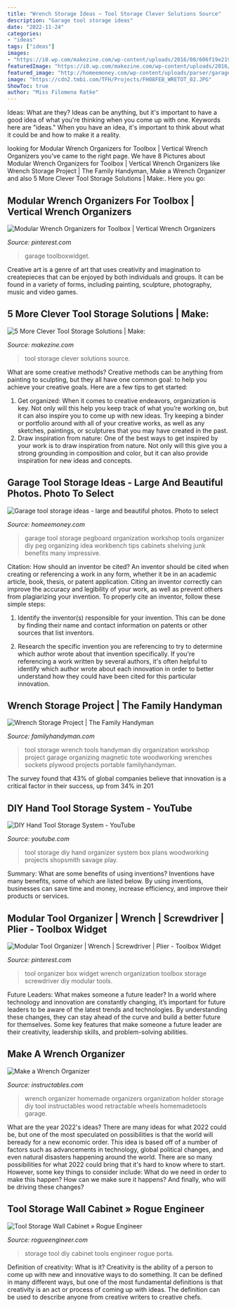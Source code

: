 ```yaml
---
title: "Wrench Storage Ideas ~ Tool Storage Clever Solutions Source"
description: "Garage tool storage ideas"
date: "2022-11-24"
categories:
- "ideas"
tags: ["ideas"]
images:
- "https://i0.wp.com/makezine.com/wp-content/uploads/2016/08/606f19e21985a518107912347b3d6abb.jpg?resize=564%2C752"
featuredImage: "https://i0.wp.com/makezine.com/wp-content/uploads/2016/08/606f19e21985a518107912347b3d6abb.jpg?resize=564%2C752"
featured_image: "http://homeemoney.com/wp-content/uploads/parser/garage-tool-storage-ideas-1.jpg"
image: "https://cdn2.tmbi.com/TFH/Projects/FH08FEB_WRETOT_02.JPG"
ShowToc: true
author: "Miss Filomena Ratke"
---
```



Ideas: What are they?
Ideas can be anything, but it's important to have a good idea of what you're thinking when you come up with one. Keywords here are "ideas." When you have an idea, it's important to think about what it could be and how to make it a reality.

	

		
looking for Modular Wrench Organizers for Toolbox | Vertical Wrench Organizers you've came to the right page. We have 8 Pictures about Modular Wrench Organizers for Toolbox | Vertical Wrench Organizers like Wrench Storage Project | The Family Handyman, Make a Wrench Organizer and also 5 More Clever Tool Storage Solutions | Make:. Here you go:
		
    
## Modular Wrench Organizers For Toolbox | Vertical Wrench Organizers

<img loading=lazy src="https://i.pinimg.com/736x/91/38/89/913889b40623293cb01fd057c9dbd7c7.jpg" onerror="this.onerror=null;this.src='https://tse3.mm.bing.net/th?id=OIP.YzqnGgZfk8RRj7po06mRfwHaFj&amp;pid=15.1';" alt="Modular Wrench Organizers for Toolbox | Vertical Wrench Organizers">

_Source: pinterest.com_

>garage toolboxwidget. 

	

Creative art is a genre of art that uses creativity and imagination to createpieces that can be enjoyed by both individuals and groups. It can be found in a variety of forms, including painting, sculpture, photography, music and video games.

    
## 5 More Clever Tool Storage Solutions | Make:

<img loading=lazy src="https://i0.wp.com/makezine.com/wp-content/uploads/2016/08/606f19e21985a518107912347b3d6abb.jpg?resize=564%2C752" onerror="this.onerror=null;this.src='https://tse4.mm.bing.net/th?id=OIP.KJ_coiSHS3HsexOtIvnG9wHaJ4&amp;pid=15.1';" alt="5 More Clever Tool Storage Solutions | Make:">

_Source: makezine.com_

>tool storage clever solutions source. 

	

What are some creative methods?
Creative methods can be anything from painting to sculpting, but they all have one common goal: to help you achieve your creative goals. Here are a few tips to get started: 
1. Get organized: When it comes to creative endeavors, organization is key. Not only will this help you keep track of what you’re working on, but it can also inspire you to come up with new ideas. Try keeping a binder or portfolio around with all of your creative works, as well as any sketches, paintings, or sculptures that you may have created in the past. 
2. Draw inspiration from nature: One of the best ways to get inspired by your work is to draw inspiration from nature. Not only will this give you a strong grounding in composition and color, but it can also provide inspiration for new ideas and concepts.

    
## Garage Tool Storage Ideas - Large And Beautiful Photos. Photo To Select

<img loading=lazy src="http://homeemoney.com/wp-content/uploads/parser/garage-tool-storage-ideas-1.jpg" onerror="this.onerror=null;this.src='https://tse1.mm.bing.net/th?id=OIP.XlLtvIrINHR8c3-vNX0MtAHaFj&amp;pid=15.1';" alt="Garage tool storage ideas - large and beautiful photos. Photo to select">

_Source: homeemoney.com_

>garage tool storage pegboard organization workshop tools organizer diy peg organizing idea workbench tips cabinets shelving junk benefits many impressive. 

	

Citation: How should an inventor be cited?
An inventor should be cited when creating or referencing a work in any form, whether it be in an academic article, book, thesis, or patent application. Citing an inventor correctly can improve the accuracy and legibility of your work, as well as prevent others from plagiarizing your invention. To properly cite an inventor, follow these simple steps:
1. Identify the inventor(s) responsible for your invention. This can be done by finding their name and contact information on patents or other sources that list inventors.

2. Research the specific invention you are referencing to try to determine which author wrote about that invention specifically. If you're referencing a work written by several authors, it's often helpful to identify which author wrote about each innovation in order to better understand how they could have been cited for this particular innovation.


    
## Wrench Storage Project | The Family Handyman

<img loading=lazy src="https://cdn2.tmbi.com/TFH/Projects/FH08FEB_WRETOT_02.JPG" onerror="this.onerror=null;this.src='https://tse3.mm.bing.net/th?id=OIP.CJcBiAd5gvslcWHnGAnZdgHaHa&amp;pid=15.1';" alt="Wrench Storage Project | The Family Handyman">

_Source: familyhandyman.com_

>tool storage wrench tools handyman diy organization workshop project garage organizing magnetic tote woodworking wrenches sockets plywood projects portable familyhandyman. 

	

The survey found that 43% of global companies believe that innovation is a critical factor in their success, up from 34% in 201
    
## DIY Hand Tool Storage System - YouTube

<img loading=lazy src="https://i.ytimg.com/vi/HuhSHrWCsmI/maxresdefault.jpg" onerror="this.onerror=null;this.src='https://tse3.mm.bing.net/th?id=OIP.JnDOPJQ7o57_XzwksDkE8QHaEK&amp;pid=15.1';" alt="DIY Hand Tool Storage System - YouTube">

_Source: youtube.com_

>tool storage diy hand organizer system box plans woodworking projects shopsmith savage play. 

	

Summary: What are some benefits of using inventions?
Inventions have many benefits, some of which are listed below. By using inventions, businesses can save time and money, increase efficiency, and improve their products or services.

    
## Modular Tool Organizer | Wrench | Screwdriver | Plier - Toolbox Widget

<img loading=lazy src="https://i.pinimg.com/736x/67/d7/64/67d7640163ee7566fab731a53079b07b.jpg" onerror="this.onerror=null;this.src='https://tse4.mm.bing.net/th?id=OIP.affqC-80igcceSes2sS1RgHaHa&amp;pid=15.1';" alt="Modular Tool Organizer | Wrench | Screwdriver | Plier - Toolbox Widget">

_Source: pinterest.com_

>tool organizer box widget wrench organization toolbox storage screwdriver diy modular tools. 

	

Future Leaders: What makes someone a future leader?
In a world where technology and innovation are constantly changing, it’s important for future leaders to be aware of the latest trends and technologies. By understanding these changes, they can stay ahead of the curve and build a better future for themselves. Some key features that make someone a future leader are their creativity, leadership skills, and problem-solving abilities.

    
## Make A Wrench Organizer

<img loading=lazy src="https://cdn.instructables.com/ORIG/FE8/SDXZ/F0CSKTOQ/FE8SDXZF0CSKTOQ.jpg?width=1280" onerror="this.onerror=null;this.src='https://tse4.mm.bing.net/th?id=OIP.iQeBqnIONL8wTFWTcIGIGQHaFj&amp;pid=15.1';" alt="Make a Wrench Organizer">

_Source: instructables.com_

>wrench organizer homemade organizers organization holder storage diy tool instructables wood retractable wheels homemadetools garage. 

	

What are the year 2022's ideas?
There are many ideas for what 2022 could be, but one of the most speculated on possibilities is that the world will beready for a new economic order. This idea is based off of a number of factors such as advancements in technology, global political changes, and even natural disasters happening around the world. There are so many possibilities for what 2022 could bring that it's hard to know where to start. However, some key things to consider include: What do we need in order to make this happen? How can we make sure it happens? And finally, who will be driving these changes?

    
## Tool Storage Wall Cabinet » Rogue Engineer

<img loading=lazy src="http://rogueengineer.com/wp-content/uploads/2016/04/DIY-Pegboard-Tool-Storage-Wall-Unit-Rogue-Engineer-1.jpg" onerror="this.onerror=null;this.src='https://tse4.mm.bing.net/th?id=OIP.AFXiz2g2iyZhQ6ciVDViVAHaFj&amp;pid=15.1';" alt="Tool Storage Wall Cabinet » Rogue Engineer">

_Source: rogueengineer.com_

>storage tool diy cabinet tools engineer rogue porta. 

	

Definition of creativity: What is it?
Creativity is the ability of a person to come up with new and innovative ways to do something. It can be defined in many different ways, but one of the most fundamental definitions is that creativity is an act or process of coming up with ideas. The definition can be used to describe anyone from creative writers to creative chefs.

